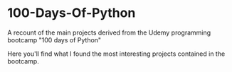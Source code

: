 # 100-Days-Of-Python
A recount of the main projects derived from the Udemy programming bootcamp "100 days of Python"

Here you'll find what I found the most interesting projects contained in the bootcamp. 
